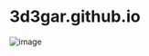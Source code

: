 # 3d3gar.github.io
![image](https://user-images.githubusercontent.com/106419125/174919870-56dc6712-89db-45e1-87f7-8b404aec69a0.png)
